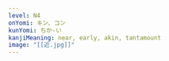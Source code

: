 ```yaml
---
level: N4
onYomi: キン、コン
kunYomi: ちか-い
kanjiMeaning: near, early, akin, tantamount
image: "[[近.jpg]]"
---
```

